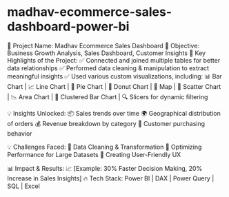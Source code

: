 # madhav-ecommerce-sales-dashboard-power-bi

🔹 Project Name: Madhav Ecommerce Sales Dashboard
🔹 Objective: Business Growth Analysis, Sales Dashboard, Customer Insights
🔹 Key Highlights of the Project:
✅ Connected and joined multiple tables for better data relationships
✅ Performed data cleaning & manipulation to extract meaningful insights
✅ Used various custom visualizations, including:
📊 Bar Chart | 📈 Line Chart | 🥧 Pie Chart | 🍩 Donut Chart | 📌 Map | 🎯 Scatter Chart | 📉 Area Chart | 📂 Clustered Bar Chart | 🔍 Slicers for dynamic filtering

💡 Insights Unlocked:
📦 Sales trends over time
🌍 Geographical distribution of orders
💰 Revenue breakdown by category
🛒 Customer purchasing behavior

💡 Challenges Faced:
🔸 Data Cleaning & Transformation
🔸 Optimizing Performance for Large Datasets
🔸 Creating User-Friendly UX

📊 Impact & Results:
📈 [Example: 30% Faster Decision Making, 20% Increase in Sales Insights]
🔥 Tech Stack: Power BI | DAX | Power Query | SQL | Excel
